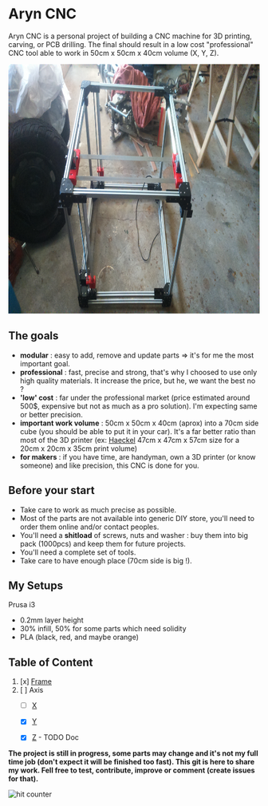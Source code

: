 # Aryn CNC

Aryn CNC is a personal project of building a CNC machine for 3D printing, carving, or PCB drilling.
The final should result in a low cost "professional" CNC tool able to work in 50cm x 50cm x 40cm volume (X, Y, Z).

<a href="./main.jpg"><img src="./main.jpg" height="500"></a>

## The goals
* **modular** : easy to add, remove and update parts => it's for me the most important goal.
* **professional** : fast, precise and strong, that's why I choosed to use only high quality materials. It increase the price, but he, we want the best no ?
* **'low' cost** : far under the professional market (price estimated around 500$, expensive but not as much as a pro solution). I'm expecting same or better precision.
* **important work volume** : 50cm x 50cm x 40cm (aprox) into a 70cm side cube (you should be able to put it in your car). It's a far better ratio than most of the 3D printer (ex: [Haeckel](http://reprap.org/wiki/Haeckel) 47cm x 47cm x 57cm size for a 20cm x 20cm x 35cm print volume)
* **for makers** : if you have time, are handyman, own a 3D printer (or know someone) and like precision, this CNC is done for you.

## Before your start
* Take care to work as much precise as possible.
* Most of the parts are not available into generic DIY store, you'll need to order them online and/or contact peoples.
* You'll need a **shitload** of screws, nuts and washer : buy them into big pack (1000pcs) and keep them for future projects.
* You'll need a complete set of tools.
* Take care to have enough place (70cm side is big !).

## My Setups
Prusa i3
* 0.2mm layer height
* 30% infill, 50% for some parts which need solidity
* PLA (black, red, and maybe orange)

## Table of Content
1. [x] [Frame](./documentation/frame/frame.md)
2. [ ] Axis
	* [ ] [X](./documentation/x_axis/x_axis.md)
	* [x] [Y](./documentation/y_axis/y_axis.md)
	* [x] [Z](./documentation/z_axis/z_axis.md) - TODO Doc



**The project is still in progress, some parts may change and it's not my full time job (don't expect it will be finished too fast). This git is here to share my work. Fell free to test, contribute, improve or comment (create issues for that).**

<img src="http://counter9.01counter.com/private/freecounterstat.php?c=9174140203a896ce51aff6a225bbc8cf" border="0" title="hit counter" alt="hit counter">


